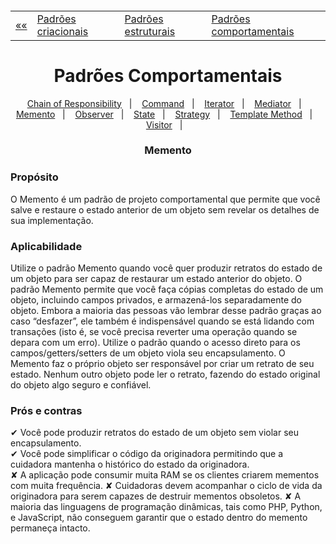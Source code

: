 <h5 align="center">
<table align="center">
  <tr>
    <td><a href="https://github.com/jfmsantos/design-patterns">«« </a></td>
    <td><a href="https://github.com/jfmsantos/design-patterns/tree/master/src/creational">Padrões criacionais</a></td>
    <td><a href="https://github.com/jfmsantos/design-patterns/tree/master/src/estruturais">Padrões estruturais</a></td>
    <td><a href="https://github.com/jfmsantos/design-patterns/tree/master/src/comportamentais">Padrões comportamentais</a></td>
  </tr>
</table>
</h5>

<h1 align="center">
  Padrões Comportamentais
</h1>

<p align="center">
  <a href="https://github.com/jfmsantos/design-patterns/tree/master/src/comportamentais/chain_of_responsibility">Chain of Responsibility</a>&nbsp;&nbsp;&nbsp;|&nbsp;&nbsp;&nbsp;
  <a href="https://github.com/jfmsantos/design-patterns/tree/master/src/comportamentais/command">Command</a>&nbsp;&nbsp;&nbsp;|&nbsp;&nbsp;&nbsp;
  <a href="https://github.com/jfmsantos/design-patterns/tree/master/src/comportamentais/iterator">Iterator</a>&nbsp;&nbsp;&nbsp;|&nbsp;&nbsp;&nbsp;
  <a href="#">Mediator</a>&nbsp;&nbsp;&nbsp;|&nbsp;&nbsp;&nbsp;
  <a href="https://github.com/jfmsantos/design-patterns/tree/master/src/comportamentais/memento">Memento</a>&nbsp;&nbsp;&nbsp;|&nbsp;&nbsp;&nbsp;
  <a href="#">Observer</a>&nbsp;&nbsp;&nbsp;|&nbsp;&nbsp;&nbsp;
  <a href="#">State</a>&nbsp;&nbsp;&nbsp;|&nbsp;&nbsp;&nbsp;
  <a href="#">Strategy</a>&nbsp;&nbsp;&nbsp;|&nbsp;&nbsp;&nbsp;
  <a href="#">Template Method</a>&nbsp;&nbsp;&nbsp;|&nbsp;&nbsp;&nbsp;
  <a href="#">Visitor</a>&nbsp;&nbsp;&nbsp;|&nbsp;&nbsp;&nbsp;
</p>

<h3 align="center">
  Memento
</h3>

<h3 align="left">
  Propósito
</h3>

O Memento é um padrão de projeto comportamental que permite que você salve e restaure o estado anterior de um objeto sem revelar os detalhes de sua implementação.

<h3 align="left">
  Aplicabilidade
</h3>

  Utilize o padrão Memento quando você quer produzir retratos do estado de um objeto para ser capaz de restaurar um estado anterior do objeto.
  O padrão Memento permite que você faça cópias completas do estado de um objeto, incluindo campos privados, e armazená-los separadamente do objeto. Embora a maioria das pessoas vão lembrar desse padrão graças ao caso “desfazer”, ele também é indispensável quando se está lidando com transações (isto é, se você precisa reverter uma operação quando se depara com um erro).
  Utilize o padrão quando o acesso direto para os campos/getters/setters de um objeto viola seu encapsulamento.
  O Memento faz o próprio objeto ser responsável por criar um retrato de seu estado. Nenhum outro objeto pode ler o retrato, fazendo do estado original do objeto algo seguro e confiável.
  

<h3 align="left">
  Prós e contras
</h3>

 ✔   Você pode produzir retratos do estado de um objeto sem violar seu encapsulamento.
 <br>
 ✔  Você pode simplificar o código da originadora permitindo que a cuidadora mantenha o histórico do estado da originadora.
 <br>
 ✘		A aplicação pode consumir muita RAM se os clientes criarem mementos com muita frequência.
 ✘		Cuidadoras devem acompanhar o ciclo de vida da originadora para serem capazes de destruir mementos obsoletos.
 ✘		A maioria das linguagens de programação dinâmicas, tais como PHP, Python, e JavaScript, não conseguem garantir que o estado dentro do memento permaneça intacto.
